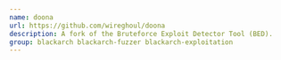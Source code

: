 ```yaml
---
name: doona
url: https://github.com/wireghoul/doona
description: A fork of the Bruteforce Exploit Detector Tool (BED).
group: blackarch blackarch-fuzzer blackarch-exploitation
---
```

